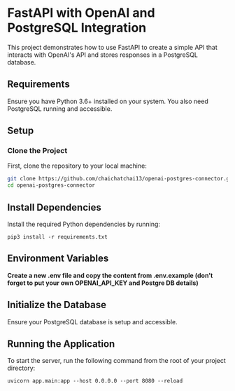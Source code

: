 # FastAPI with OpenAI and PostgreSQL Integration

This project demonstrates how to use FastAPI to create a simple API that interacts with OpenAI's API and stores responses in a PostgreSQL database.

## Requirements

Ensure you have Python 3.6+ installed on your system. You also need PostgreSQL running and accessible.

## Setup

### Clone the Project

First, clone the repository to your local machine:

```bash
git clone https://github.com/chaichatchai13/openai-postgres-connector.git
cd openai-postgres-connector
```

## Install Dependencies
Install the required Python dependencies by running:
```
pip3 install -r requirements.txt
```

## Environment Variables
**Create a new .env file and copy the content from .env.example (don’t forget to put your own OPENAI_API_KEY and Postgre DB details)**

## Initialize the Database
Ensure your PostgreSQL database is setup and accessible.

## Running the Application
To start the server, run the following command from the root of your project directory:
```
uvicorn app.main:app --host 0.0.0.0 --port 8080 --reload
```